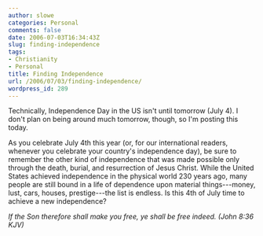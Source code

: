 ```yaml
---
author: slowe
categories: Personal
comments: false
date: 2006-07-03T16:34:43Z
slug: finding-independence
tags:
- Christianity
- Personal
title: Finding Independence
url: /2006/07/03/finding-independence/
wordpress_id: 289
---
```


Technically, Independence Day in the US isn't until tomorrow (July 4). I don't plan on being around much tomorrow, though, so I'm posting this today.

As you celebrate July 4th this year (or, for our international readers, whenever you celebrate your country's independence day), be sure to remember the other kind of independence that was made possible only through the death, burial, and resurrection of Jesus Christ. While the United States achieved independence in the physical world 230 years ago, many people are still bound in a life of dependence upon material things---money, lust, cars, houses, prestige---the list is endless. Is this 4th of July time to achieve a new independence?

_If the Son therefore shall make you free, ye shall be free indeed. (John 8:36 KJV)_
